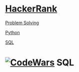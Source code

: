 # [HackerRank]() 

[Problem Solving](..%2FHackerRank%2FProblem%20Solving)

[Python](..%2FHackerRank%2FPython)

[SQL](..%2FHackerRank%2FSQL)
# [![CodeWars](https://raw.githubusercontent.com/adrianeyre/codewars/master/Ruby/Authored/sql.png)](SQL/SQL.md) SQL